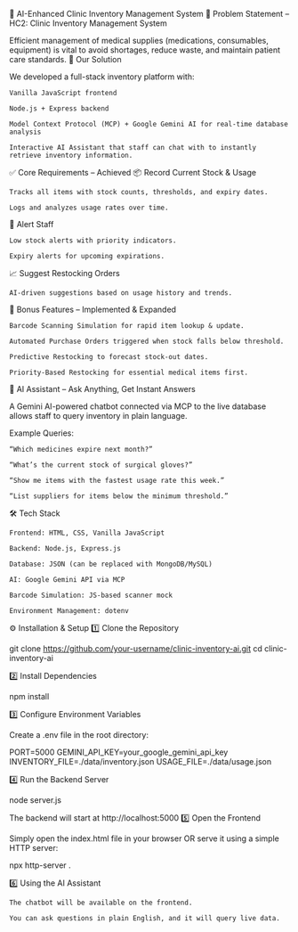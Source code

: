 🏥 AI-Enhanced Clinic Inventory Management System
📌 Problem Statement – HC2: Clinic Inventory Management System

Efficient management of medical supplies (medications, consumables, equipment) is vital to avoid shortages, reduce waste, and maintain patient care standards.
🚀 Our Solution

We developed a full-stack inventory platform with:

    Vanilla JavaScript frontend

    Node.js + Express backend

    Model Context Protocol (MCP) + Google Gemini AI for real-time database analysis

    Interactive AI Assistant that staff can chat with to instantly retrieve inventory information.

✅ Core Requirements – Achieved
📦 Record Current Stock & Usage

    Tracks all items with stock counts, thresholds, and expiry dates.

    Logs and analyzes usage rates over time.

🚨 Alert Staff

    Low stock alerts with priority indicators.

    Expiry alerts for upcoming expirations.

📈 Suggest Restocking Orders

    AI-driven suggestions based on usage history and trends.

🎁 Bonus Features – Implemented & Expanded

    Barcode Scanning Simulation for rapid item lookup & update.

    Automated Purchase Orders triggered when stock falls below threshold.

    Predictive Restocking to forecast stock-out dates.

    Priority-Based Restocking for essential medical items first.

🤖 AI Assistant – Ask Anything, Get Instant Answers

A Gemini AI-powered chatbot connected via MCP to the live database allows staff to query inventory in plain language.

Example Queries:

    “Which medicines expire next month?”

    “What’s the current stock of surgical gloves?”

    “Show me items with the fastest usage rate this week.”

    “List suppliers for items below the minimum threshold.”

🛠️ Tech Stack

    Frontend: HTML, CSS, Vanilla JavaScript

    Backend: Node.js, Express.js

    Database: JSON (can be replaced with MongoDB/MySQL)

    AI: Google Gemini API via MCP

    Barcode Simulation: JS-based scanner mock

    Environment Management: dotenv

⚙️ Installation & Setup
1️⃣ Clone the Repository

git clone https://github.com/your-username/clinic-inventory-ai.git
cd clinic-inventory-ai

2️⃣ Install Dependencies

npm install

3️⃣ Configure Environment Variables

Create a .env file in the root directory:

PORT=5000
GEMINI_API_KEY=your_google_gemini_api_key
INVENTORY_FILE=./data/inventory.json
USAGE_FILE=./data/usage.json

4️⃣ Run the Backend Server

node server.js

The backend will start at http://localhost:5000
5️⃣ Open the Frontend

Simply open the index.html file in your browser OR
serve it using a simple HTTP server:

npx http-server .

6️⃣ Using the AI Assistant

    The chatbot will be available on the frontend.

    You can ask questions in plain English, and it will query live data.
